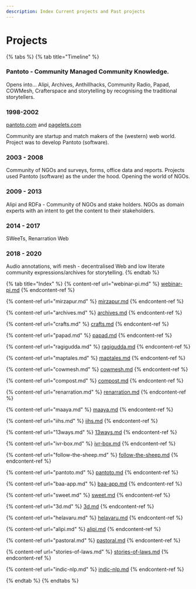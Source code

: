 ```yaml
---
description: Index Current projects and Past projects
---
```


# Projects

{% tabs %}
{% tab title="Timeline" %}
### Pantoto - Community Managed Community Knowledge.

Opens into… Alipi, Archives, Anthillhacks, Community Radio, Papad, COWMesh, Crafterspace and storytelling by recognising the traditional storytellers.

### 1998-2002 <a href="1998-2002" id="1998-2002"></a>

&#x20;[pantoto.com](http://pantoto.com) and [pagelets.com](http://pagelets.com)

Community are startup and match makers of the (western) web world. Project was to develop Pantoto (software).

### 2003 - 2008 <a href="2003---2008" id="2003---2008"></a>

Community of NGOs and surveys, forms, office data and reports. Projects used Pantoto (software) as the under the hood. Opening the world of NGOs.

### 2009 - 2013 <a href="2009---2013" id="2009---2013"></a>

Alipi and RDFa - Community of NGOs and stake holders. NGOs as domain experts with an intent to get the content to their stakeholders.

### 2014 - 2017 <a href="2014---2017" id="2014---2017"></a>

SWeeTs, Renarration Web

### 2018 - 2020 <a href="2018---2020" id="2018---2020"></a>

Audio annotations, wifi mesh - decentralised Web and low literate community expressions/archives for storytelling.
{% endtab %}

{% tab title="Index" %}
{% content-ref url="webinar-pi.md" %}
[webinar-pi.md](webinar-pi.md)
{% endcontent-ref %}

{% content-ref url="mirzapur.md" %}
[mirzapur.md](mirzapur.md)
{% endcontent-ref %}

{% content-ref url="archives.md" %}
[archives.md](archives.md)
{% endcontent-ref %}

{% content-ref url="crafts.md" %}
[crafts.md](crafts.md)
{% endcontent-ref %}

{% content-ref url="papad.md" %}
[papad.md](papad.md)
{% endcontent-ref %}

{% content-ref url="ragigudda.md" %}
[ragigudda.md](ragigudda.md)
{% endcontent-ref %}

{% content-ref url="maptales.md" %}
[maptales.md](maptales.md)
{% endcontent-ref %}

{% content-ref url="cowmesh.md" %}
[cowmesh.md](cowmesh.md)
{% endcontent-ref %}

{% content-ref url="compost.md" %}
[compost.md](compost.md)
{% endcontent-ref %}

{% content-ref url="renarration.md" %}
[renarration.md](renarration.md)
{% endcontent-ref %}

{% content-ref url="maaya.md" %}
[maaya.md](maaya.md)
{% endcontent-ref %}

{% content-ref url="iihs.md" %}
[iihs.md](iihs.md)
{% endcontent-ref %}

{% content-ref url="13ways.md" %}
[13ways.md](13ways.md)
{% endcontent-ref %}

{% content-ref url="ivr-box.md" %}
[ivr-box.md](ivr-box.md)
{% endcontent-ref %}

{% content-ref url="follow-the-sheep.md" %}
[follow-the-sheep.md](follow-the-sheep.md)
{% endcontent-ref %}

{% content-ref url="pantoto.md" %}
[pantoto.md](pantoto.md)
{% endcontent-ref %}

{% content-ref url="baa-app.md" %}
[baa-app.md](baa-app.md)
{% endcontent-ref %}

{% content-ref url="sweet.md" %}
[sweet.md](sweet.md)
{% endcontent-ref %}

{% content-ref url="3d.md" %}
[3d.md](3d.md)
{% endcontent-ref %}

{% content-ref url="helavaru.md" %}
[helavaru.md](helavaru.md)
{% endcontent-ref %}

{% content-ref url="alipi.md" %}
[alipi.md](alipi.md)
{% endcontent-ref %}

{% content-ref url="pastoral.md" %}
[pastoral.md](pastoral.md)
{% endcontent-ref %}

{% content-ref url="stories-of-laws.md" %}
[stories-of-laws.md](stories-of-laws.md)
{% endcontent-ref %}

{% content-ref url="indic-nlp.md" %}
[indic-nlp.md](indic-nlp.md)
{% endcontent-ref %}


{% endtab %}
{% endtabs %}
